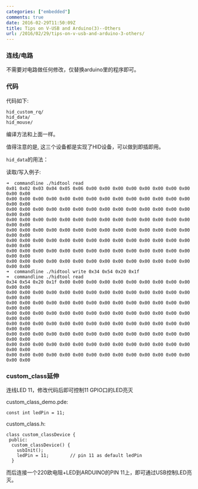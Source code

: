 ```yaml
---
categories: ["embedded"]
comments: true
date: 2016-02-29T11:50:09Z
title: Tips on V-USB and Arduino(3)--Others
url: /2016/02/29/tips-on-v-usb-and-arduino-3-others/
---
```


### 连线/电路
不需要对电路做任何修改，仅替换arduino里的程序即可。      

### 代码
代码如下:    

```
hid_custom_rq/
hid_data/
hid_mouse/
```

编译方法和上面一样。      

值得注意的是, 这三个设备都是实现了HID设备，可以做到即插即用。     


`hid_data`的用法：     

读取/写入例子:     


```
➜  commandline ./hidtool read
0x01 0x02 0x03 0x04 0x05 0x06 0x00 0x00 0x00 0x00 0x00 0x00 0x00 0x00 0x00 0x00
0x00 0x00 0x00 0x00 0x00 0x00 0x00 0x00 0x00 0x00 0x00 0x00 0x00 0x00 0x00 0x00
0x00 0x00 0x00 0x00 0x00 0x00 0x00 0x00 0x00 0x00 0x00 0x00 0x00 0x00 0x00 0x00
0x00 0x00 0x00 0x00 0x00 0x00 0x00 0x00 0x00 0x00 0x00 0x00 0x00 0x00 0x00 0x00
0x00 0x00 0x00 0x00 0x00 0x00 0x00 0x00 0x00 0x00 0x00 0x00 0x00 0x00 0x00 0x00
0x00 0x00 0x00 0x00 0x00 0x00 0x00 0x00 0x00 0x00 0x00 0x00 0x00 0x00 0x00 0x00
0x00 0x00 0x00 0x00 0x00 0x00 0x00 0x00 0x00 0x00 0x00 0x00 0x00 0x00 0x00 0x00
0x00 0x00 0x00 0x00 0x00 0x00 0x00 0x00 0x00 0x00 0x00 0x00 0x00 0x00 0x00 0x00
➜  commandline ./hidtool write 0x34 0x54 0x20 0x1f
➜  commandline ./hidtool read
0x34 0x54 0x20 0x1f 0x00 0x00 0x00 0x00 0x00 0x00 0x00 0x00 0x00 0x00 0x00 0x00
0x00 0x00 0x00 0x00 0x00 0x00 0x00 0x00 0x00 0x00 0x00 0x00 0x00 0x00 0x00 0x00
0x00 0x00 0x00 0x00 0x00 0x00 0x00 0x00 0x00 0x00 0x00 0x00 0x00 0x00 0x00 0x00
0x00 0x00 0x00 0x00 0x00 0x00 0x00 0x00 0x00 0x00 0x00 0x00 0x00 0x00 0x00 0x00
0x00 0x00 0x00 0x00 0x00 0x00 0x00 0x00 0x00 0x00 0x00 0x00 0x00 0x00 0x00 0x00
0x00 0x00 0x00 0x00 0x00 0x00 0x00 0x00 0x00 0x00 0x00 0x00 0x00 0x00 0x00 0x00
0x00 0x00 0x00 0x00 0x00 0x00 0x00 0x00 0x00 0x00 0x00 0x00 0x00 0x00 0x00 0x00
0x00 0x00 0x00 0x00 0x00 0x00 0x00 0x00 0x00 0x00 0x00 0x00 0x00 0x00 0x00 0x00
```

### custom_class延伸
连线LED 11，修改代码后即可控制11 GPIO口的LED亮灭

custom_class_demo.pde:    

```
const int ledPin = 11;
```

custom_class.h:    

```
class custom_classDevice {
 public:
  custom_classDevice() {
    usbInit();
    ledPin = 11;        // pin 11 as default ledPin
  }
```

而后连接一个220欧电阻+LED到ARDUINO的PIN 11上，即可通过USB控制LED亮灭。     
